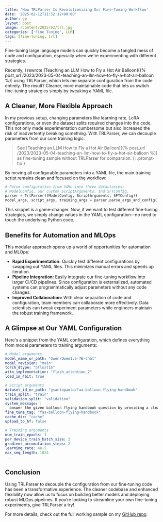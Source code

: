 ```yaml
---
title: 'How TRLParser Is Revolutionizing Our Fine-Tuning Workflow'
date: '2025-02-12T11:52:12+00:00'
author: gp
layout: post
image: /content/2025/02/trl.jpg
categories: ['Fine Tuning', LLM]
tags: [fine-tuning, trl]
---
```


Fine-tuning large language models can quickly become a tangled mess of code and configuration, especially when 
we're experimenting with different strategies. 

Recently, I rewrote [Teaching an LLM How to Fly a Hot Air Balloon]({% post_url /2023/2023-05-04-teaching-an-llm-how-to-fly-a-hot-air-balloon %}) 
using TRLParser, which lets me separate configuration from the code entirely. 
The result? Cleaner, more maintainable code that lets us switch fine-tuning strategies simply by tweaking a YAML file.


## A Cleaner, More Flexible Approach

In my previous setup, changing parameters like learning rate, LoRA configurations, or even the dataset splits 
required changes into the code. 
This not only made experimentation cumbersome but also increased the risk of inadvertently breaking something. 
With TRLParser, we can decouple parameters from our core training logic.

> See [Teaching an LLM How to Fly a Hot Air Balloon]({% post_url /2023/2023-05-04-teaching-an-llm-how-to-fly-a-hot-air-balloon %}) as fine-tuning sample without TRLParser for comparsion.
{: .prompt-tip }

By moving all configurable parameters into a YAML file, the main training script remains clean and focused on the workflow:
  
```python
# Parse configuration from YAML into three dataclasses:
# ModelConfig, our custom ScriptArguments, and SFTConfig.
parser = TrlParser((ModelConfig, ScriptArguments, SFTConfig))
model_args, script_args, training_args = parser.parse_args_and_config()
```

This snippet is a game-changer. Now, if we want to test different fine-tuning strategies, we simply change 
values in the YAML configuration—no need to touch the underlying Python code.

## Benefits for Automation and MLOps

This modular approach opens up a world of opportunities for automation and MLOps:
  
- **Rapid Experimentation:** Quickly test different configurations by swapping out YAML files. This minimizes manual errors and speeds up iteration.
- **Pipeline Integration:** Easily integrate our fine-tuning workflow into larger CI/CD pipelines. Since configuration is externalized, automated systems can programmatically adjust parameters without any code changes.
- **Improved Collaboration:** With clear separation of code and configuration, team members can collaborate more effectively. Data scientists can tweak experiment parameters while engineers maintain the robust training framework.

## A Glimpse at Our YAML Configuration

Here's a snippet from the YAML configuration, which defines everything from model parameters to training arguments:

```yaml
# Model arguments
model_name_or_path: "Qwen/Qwen1.5-7B-Chat"
model_revision: "main"
torch_dtype: "bfloat16"
attn_implementation: "flash_attention_2"
load_in_4bit: true

# Script arguments
dataset_id_or_path: "gsantopaolo/faa-balloon-flying-handbook"
train_split: "train"
validation_split: "validation"
system_message: |
  answer the given balloon flying handbook question by providing a clear, detailed explanation...
fine_tune_tag: "faa-balloon-flying-handbook"
cache_dir: "cache"
upload_to_hf: false

# Training arguments
num_train_epochs: 1
per_device_train_batch_size: 2
gradient_accumulation_steps: 2
learning_rate: 4e-5
max_seq_length: 1024
...
```


## Conclusion

Using TRLParser to decouple the configuration from our fine-tuning code has been a 
transformative experience. 
The cleaner codebase and enhanced flexibility now allow us to focus on building better models 
and deploying robust MLOps pipelines. 
If you’re looking to streamline your own fine-tuning experiments, give TRLParser a try!

For more details, check out the full working sample on my [GitHub repo](https://github.com/gsantopaolo/fine-tuning/tree/main/hot-air-balloon-trlparser):  

